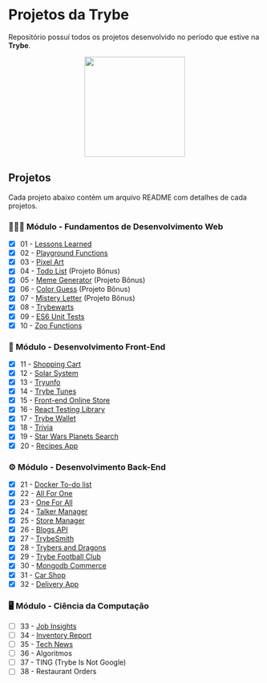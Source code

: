 # Projetos da Trybe

Repositório possuí todos os projetos desenvolvido no período que estive na **Trybe**.

<div align="center">

<img height="200px" align="center" src="https://theme.zdassets.com/theme_assets/9633455/9814df697eaf49815d7df109110815ff887b3457.png" />

</div>

## Projetos

Cada projeto abaixo contém um arquivo README com detalhes de cada projetos.

### 👨🏽‍💻 Módulo - Fundamentos de Desenvolvimento Web

- [x] 01 - [Lessons Learned][Lessons Learned-url]
- [x] 02 - [Playground Functions][Playgound-url]
- [x] 03 - [Pixel Art][Pixels Art-url]
- [x] 04 - [Todo List][Todo List-url] (Projeto Bônus)
- [x] 05 - [Meme Generator][Meme Generator-url] (Projeto Bônus)
- [x] 06 - [Color Guess][Color Guess-url] (Projeto Bônus)
- [x] 07 - [Mistery Letter][Mistery Letter-url] (Projeto Bônus)
- [x] 08 - [Trybewarts][Trybe Warts-url]
- [x] 09 - [ES6 Unit Tests][ES6 Unit Tests-url]
- [x] 10 - [Zoo Functions][Zoo Functions-url]

### 🎨 Módulo - Desenvolvimento Front-End

- [x] 11 - [Shopping Cart][Shopping Cart-url]
- [x] 12 - [Solar System][Solar System-url]
- [x] 13 - [Tryunfo][Tryunfo-url]
- [x] 14 - [Trybe Tunes][Trybe Tunes-url]
- [x] 15 - [Front-end Online Store][Front-end Online Store-url]
- [x] 16 - [React Testing Library][React Testing Library-url]
- [x] 17 - [Trybe Wallet][Trybe Wallet-url]
- [x] 18 - [Trivia][Trivia-url]
- [x] 19 - [Star Wars Planets Search][Star Wars Planets Search-url]
- [x] 20 - [Recipes App][Recipes App-url]

### ⚙️ Módulo - Desenvolvimento Back-End

- [x] 21 - [Docker To-do list][Docker To-do list-url]
- [x] 22 - [All For One][All For One-url]
- [x] 23 - [One For All][One For All-url]
- [x] 24 - [Talker Manager][Talker Manager-url]
- [x] 25 - [Store Manager][Store Manager-url]
- [x] 26 - [Blogs API][Blogs API-url]
- [x] 27 - [TrybeSmith][TrybeSmith-url]
- [x] 28 - [Trybers and Dragons][Trybers and Dragons-url]
- [x] 29 - [Trybe Football Club][Trybe Football Club-url]
- [x] 30 - [Mongodb Commerce][Mongodb Commerce-url]
- [x] 31 - [Car Shop][Car Shop-url]
- [x] 32 - [Delivery App][Delivery App-url]

### 🖥️ Módulo - Ciência da Computação

- [ ] 33 - [Job Insights][Job Insights-url]
- [ ] 34 - [Inventory Report][Inventory Report-url]
- [ ] 35 - [Tech News][Tech News-url]
- [ ] 36 - Algoritmos
- [ ] 37 - TING (Trybe Is Not Google)
- [ ] 38 - Restaurant Orders

[Lessons Learned-url]: https://github.com/Ludson96/project-lessons-learned
[Playgound-url]: https://github.com/Ludson96/project-playground-functions
[Pixels Art-url]: https://github.com/Ludson96/project-pixels-art
[Todo List-url]: https://github.com/Ludson96/project-todo-list
[Color Guess-url]: https://github.com/Ludson96/project-color-guess
[Meme Generator-url]: https://github.com/Ludson96/project-meme-generator
[Mistery Letter-url]: https://github.com/Ludson96/project-mistery-letter
[Trybe Warts-url]: https://github.com/Ludson96/project-trybe-warts
[ES6 Unit Tests-url]: https://github.com/Ludson96/project-es6-unit-tests
[Zoo Functions-url]: https://github.com/Ludson96/project-zoo-functions
[Shopping Cart-url]: https://github.com/Ludson96/project-shopping-cart
[Solar System-url]: https://github.com/Ludson96/project-solar-system
[Tryunfo-url]: https://github.com/Ludson96/project-tryunfo
[Trybe Tunes-url]: https://github.com/Ludson96/project-trybe-tunes
[Front-end Online Store-url]: https://github.com/Ludson96/project-frontend-online-store
[React Testing Library-url]: https://github.com/Ludson96/project-react-testing-library
[Trybe Wallet-url]:https://github.com/Ludson96/project-trybe-wallet
[Trivia-url]:https://github.com/Ludson96/project-trivia-react-redux
[Star Wars Planets Search-url]: https://github.com/Ludson96/project-starwars-planets-search
[Recipes App-url]: https://github.com/Ludson96/project-recipes-app
[Docker To-do list-url]: https://github.com/Ludson96/project-docker-todo-list
[All For One-url]: https://github.com/Ludson96/project-mysql-all-for-one
[One For All-url]: https://github.com/Ludson96/project-mysql-one-for-all
[Talker Manager-url]: https://github.com/Ludson96/project-talker-manager
[Store Manager-url]: https://github.com/Ludson96/project-store-manager
[Blogs API-url]: https://github.com/Ludson96/project-blogs-api
[TrybeSmith-url]: https://github.com/Ludson96/project-trybesmith
[Trybers and Dragons-url]: https://github.com/Ludson96/project-trybers-and-dragons
[Trybe Football Club-url]: https://github.com/Ludson96/project-trybe-futebol-clube
[Mongodb Commerce-url]: https://github.com/Ludson96/project-mongodb-commerce
[Car Shop-url]: https://github.com/Ludson96/project-car-shop
[Delivery App-url]: https://github.com/Ludson96/project-delivery-app
[Job Insights-url]: https://github.com/Ludson96/project-job-insights
[Inventory Report-url]: https://github.com/Ludson96/project-inventory-report
[Tech News-url]: https://github.com/Ludson96/project-tech-news
